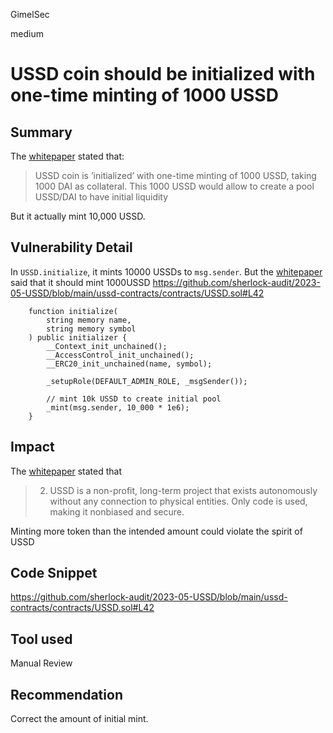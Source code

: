 GimelSec

medium

# USSD coin should be initialized with one-time minting of 1000 USSD

## Summary

The [whitepaper](https://github.com/USSDofficial/ussd-whitepaper/blob/main/whitepaper.pdf) stated that:
> USSD coin is ’initialized’ with one-time minting of 1000 USSD, taking 1000 DAI as collateral. This 1000 USSD would allow to create a pool USSD/DAI to have initial liquidity

But it actually mint 10,000 USSD.

## Vulnerability Detail

In `USSD.initialize`, it mints 10000 USSDs to `msg.sender`. But the [whitepaper](https://github.com/USSDofficial/ussd-whitepaper/blob/main/whitepaper.pdf) said that it should mint 1000USSD
https://github.com/sherlock-audit/2023-05-USSD/blob/main/ussd-contracts/contracts/USSD.sol#L42
```solidity
    function initialize(
        string memory name,
        string memory symbol
    ) public initializer {
        __Context_init_unchained();
        __AccessControl_init_unchained();
        __ERC20_init_unchained(name, symbol);

        _setupRole(DEFAULT_ADMIN_ROLE, _msgSender());

        // mint 10k USSD to create initial pool
        _mint(msg.sender, 10_000 * 1e6);
    }
```

## Impact

The [whitepaper](https://github.com/USSDofficial/ussd-whitepaper/blob/main/whitepaper.pdf)  stated that 
> 2. USSD is a non-profit, long-term project that exists autonomously without any connection to physical entities. Only code is used, making it nonbiased and secure. 

Minting more token than the intended amount could violate the spirit of USSD

## Code Snippet

https://github.com/sherlock-audit/2023-05-USSD/blob/main/ussd-contracts/contracts/USSD.sol#L42


## Tool used

Manual Review

## Recommendation

Correct the amount of initial mint.
